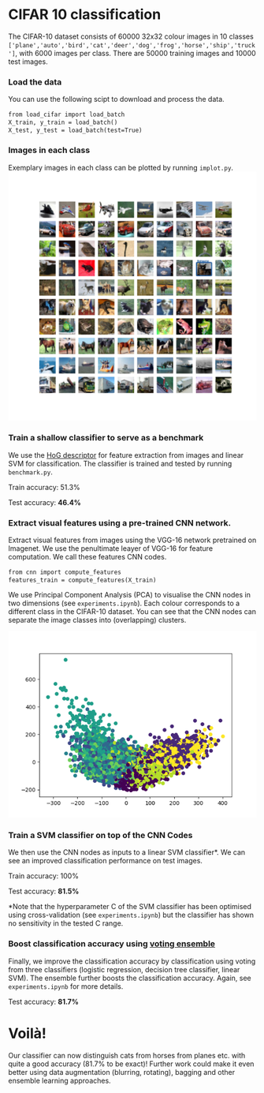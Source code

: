 # CIFAR 10 classification

The CIFAR-10 dataset consists of 60000 32x32 colour images in 10 classes `['plane','auto','bird','cat','deer','dog','frog','horse','ship','truck']`, with 6000 images per class.
There are 50000 training images and 10000 test images. 

### Load the data

You can use the following scipt to download and process the data.

```
from load_cifar import load_batch
X_train, y_train = load_batch()
X_test, y_test = load_batch(test=True)
```

### Images in each class

Exemplary images in each class can be plotted by running `implot.py`.
<img src="https://github.com/kirakowalska/image-classifier-cifar10/blob/master/cifar10.png" width="600">

### Train a shallow classifier to serve as a benchmark

We use the [HoG descriptor](http://scikit-image.org/docs/dev/auto_examples/features_detection/plot_hog.html) for feature extraction from images and linear SVM for classification. The classifier is trained and tested by running `benchmark.py`.

Train accuracy: 51.3%

Test accuracy: **46.4%**

### Extract visual features using a pre-trained CNN network.

Extract visual features from images using the VGG-16 network pretrained on Imagenet. We use the penultimate leayer of VGG-16 for feature computation. We call these features CNN codes.

```
from cnn import compute_features
features_train = compute_features(X_train)
```
We use Principal Component Analysis (PCA) to visualise the CNN nodes in two dimensions (see `experiments.ipynb`). Each colour corresponds to a different class in the CIFAR-10 dataset. You can see that the CNN nodes can separate the image classes into (overlapping) clusters.

<img src="https://github.com/kirakowalska/image-classifier-cifar10/blob/master/cifar10_pca.png" width="600">

### Train a SVM classifier on top of the CNN Codes

We then use the CNN nodes as inputs to a linear SVM classifier*. We can see an improved classification performance on test images.

Train accuracy: 100%

Test accuracy: **81.5%**

*Note that the hyperparameter C of the SVM classifier has been optimised using cross-validation (see `experiments.ipynb`) but the classifier has shown no sensitivity in the tested C range.

### Boost classification accuracy using [voting ensemble](https://machinelearningmastery.com/ensemble-machine-learning-algorithms-python-scikit-learn/)

Finally, we improve the classification accuracy by classification using voting from three classifiers (logistic regression, decision tree classifier, linear SVM). The ensemble further boosts the classification accuracy. Again, see `experiments.ipynb` for more details.

Test accuracy: **81.7%**

# Voilà! 

Our classifier can now distinguish cats from horses from planes etc. with quite a good accuracy (81.7% to be exact)! Further work could make it even better using data augmentation (blurring, rotating), bagging and other ensemble learning approaches.

